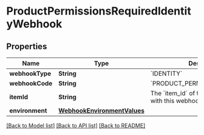 # ProductPermissionsRequiredIdentityWebhook

## Properties
Name | Type | Description | Notes
------------ | ------------- | ------------- | -------------
**webhookType** | **String** | &#x60;IDENTITY&#x60; | 
**webhookCode** | **String** | &#x60;PRODUCT_PERMISSIONS_REQUIRED&#x60; | 
**itemId** | **String** | The &#x60;item_id&#x60; of the Item associated with this webhook, warning, or error | 
**environment** | [**WebhookEnvironmentValues**](WebhookEnvironmentValues.md) |  | 

[[Back to Model list]](../README.md#documentation-for-models) [[Back to API list]](../README.md#documentation-for-api-endpoints) [[Back to README]](../README.md)


